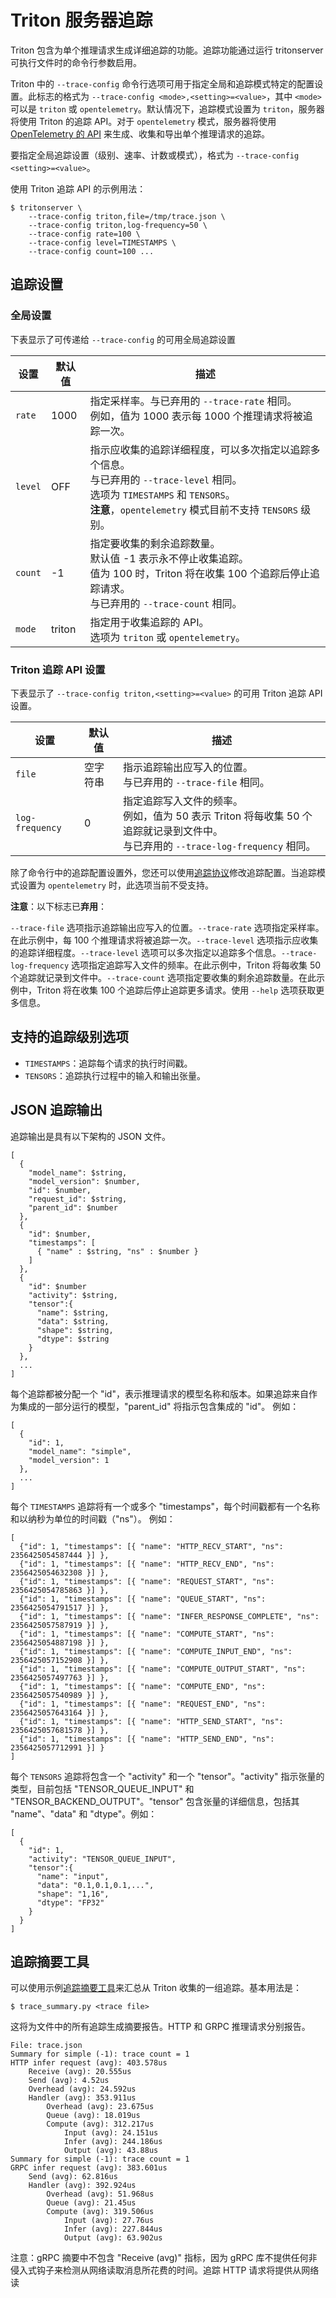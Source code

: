 <!--
# Copyright 2019-2024, NVIDIA CORPORATION & AFFILIATES. All rights reserved.
#
# Redistribution and use in source and binary forms, with or without
# modification, are permitted provided that the following conditions
# are met:
#  * Redistributions of source code must retain the above copyright
#    notice, this list of conditions and the following disclaimer.
#  * Redistributions in binary form must reproduce the above copyright
#    notice, this list of conditions and the following disclaimer in the
#    documentation and/or other materials provided with the distribution.
#  * Neither the name of NVIDIA CORPORATION nor the names of its
#    contributors may be used to endorse or promote products derived
#    from this software without specific prior written permission.
#
# THIS SOFTWARE IS PROVIDED BY THE COPYRIGHT HOLDERS ``AS IS'' AND ANY
# EXPRESS OR IMPLIED WARRANTIES, INCLUDING, BUT NOT LIMITED TO, THE
# IMPLIED WARRANTIES OF MERCHANTABILITY AND FITNESS FOR A PARTICULAR
# PURPOSE ARE DISCLAIMED.  IN NO EVENT SHALL THE COPYRIGHT OWNER OR
# CONTRIBUTORS BE LIABLE FOR ANY DIRECT, INDIRECT, INCIDENTAL, SPECIAL,
# EXEMPLARY, OR CONSEQUENTIAL DAMAGES (INCLUDING, BUT NOT LIMITED TO,
# PROCUREMENT OF SUBSTITUTE GOODS OR SERVICES; LOSS OF USE, DATA, OR
# PROFITS; OR BUSINESS INTERRUPTION) HOWEVER CAUSED AND ON ANY THEORY
# OF LIABILITY, WHETHER IN CONTRACT, STRICT LIABILITY, OR TORT
# (INCLUDING NEGLIGENCE OR OTHERWISE) ARISING IN ANY WAY OUT OF THE USE
# OF THIS SOFTWARE, EVEN IF ADVISED OF THE POSSIBILITY OF SUCH DAMAGE.
-->

# Triton 服务器追踪

Triton 包含为单个推理请求生成详细追踪的功能。追踪功能通过运行 tritonserver 可执行文件时的命令行参数启用。

Triton 中的 `--trace-config` 命令行选项可用于指定全局和追踪模式特定的配置设置。此标志的格式为 `--trace-config <mode>,<setting>=<value>`，其中 `<mode>` 可以是 `triton` 或 `opentelemetry`。默认情况下，追踪模式设置为 `triton`，服务器将使用 Triton 的追踪 API。对于 `opentelemetry` 模式，服务器将使用 [OpenTelemetry 的 API](#opentelemetry-trace-support) 来生成、收集和导出单个推理请求的追踪。

要指定全局追踪设置（级别、速率、计数或模式），格式为 `--trace-config <setting>=<value>`。

使用 Triton 追踪 API 的示例用法：

```
$ tritonserver \
    --trace-config triton,file=/tmp/trace.json \
    --trace-config triton,log-frequency=50 \
    --trace-config rate=100 \
    --trace-config level=TIMESTAMPS \
    --trace-config count=100 ...
```

## 追踪设置
### 全局设置
下表显示了可传递给 `--trace-config` 的可用全局追踪设置
<table>
  <thead>
  <tr>
    <th>设置</th>
    <th>默认值</th>
    <th>描述</th>
  </tr>
  </thead>
  <tbody>
    <tr>
    <td><code>rate</code></td>
    <td>1000</td>
    <td>
      指定采样率。与已弃用的 <code>--trace-rate</code> 相同。<br/>
      例如，值为 1000 表示每 1000 个推理请求将被追踪一次。
    </td>
    </tr>
    <tr>
    <td><code>level</code></td>
    <td>OFF</td>
    <td>
      指示应收集的追踪详细程度，可以多次指定以追踪多个信息。<br/>
      与已弃用的 <code>--trace-level</code> 相同。<br/>
      选项为 <code>TIMESTAMPS</code> 和 <code>TENSORS</code>。<br/>
      <b>注意</b>，<code>opentelemetry</code> 模式目前不支持 <code>TENSORS</code> 级别。
    </td>
    </tr>
    <tr>
    <td><code>count</code></td>
    <td>-1</td>
    <td>
      指定要收集的剩余追踪数量。<br/>
      默认值 -1 表示永不停止收集追踪。<br/>
      值为 100 时，Triton 将在收集 100 个追踪后停止追踪请求。<br/>
      与已弃用的 <code>--trace-count</code> 相同。
    </td>
    </tr>
    <tr>
    <td><code>mode</code></td>
    <td>triton</td>
    <td>
      指定用于收集追踪的 API。<br/>
      选项为 <code>triton</code> 或 <code>opentelemetry</code>。<br/>
    </td>
    </tr>
  </tbody>
</table>

### Triton 追踪 API 设置

下表显示了 `--trace-config triton,<setting>=<value>` 的可用 Triton 追踪 API 设置。
<table>
  <thead>
  <tr>
    <th>设置</th>
    <th>默认值</th>
    <th>描述</th>
  </tr>
  </thead>
  <tbody>
    <tr>
    <td><code>file</code></td>
    <td>空字符串</td>
    <td>
      指示追踪输出应写入的位置。<br/>
      与已弃用的 <code>--trace-file</code> 相同。<br/>
    </td>
    </tr>
    <tr>
    <td><code>log-frequency</code></td>
    <td>0</td>
    <td>
      指定追踪写入文件的频率。<br/>
      例如，值为 50 表示 Triton 将每收集 50 个追踪就记录到文件中。<br/>
      与已弃用的 <code>--trace-log-frequency</code> 相同。<br/>
    </td>
    </tr>
  </tbody>
</table>

除了命令行中的追踪配置设置外，您还可以使用[追踪协议](../protocol/extension_trace.md)修改追踪配置。当追踪模式设置为 `opentelemetry` 时，此选项当前不受支持。

**注意**：以下标志已**弃用**：

`--trace-file` 选项指示追踪输出应写入的位置。`--trace-rate` 选项指定采样率。在此示例中，每 100 个推理请求将被追踪一次。`--trace-level` 选项指示应收集的追踪详细程度。`--trace-level` 选项可以多次指定以追踪多个信息。`--trace-log-frequency` 选项指定追踪写入文件的频率。在此示例中，Triton 将每收集 50 个追踪就记录到文件中。`--trace-count` 选项指定要收集的剩余追踪数量。在此示例中，Triton 将在收集 100 个追踪后停止追踪更多请求。使用 `--help` 选项获取更多信息。

## 支持的追踪级别选项

- `TIMESTAMPS`：追踪每个请求的执行时间戳。
- `TENSORS`：追踪执行过程中的输入和输出张量。

## JSON 追踪输出

追踪输出是具有以下架构的 JSON 文件。

```
[
  {
    "model_name": $string,
    "model_version": $number,
    "id": $number,
    "request_id": $string,
    "parent_id": $number
  },
  {
    "id": $number,
    "timestamps": [
      { "name" : $string, "ns" : $number }
    ]
  },
  {
    "id": $number
    "activity": $string,
    "tensor":{
      "name": $string,
      "data": $string,
      "shape": $string,
      "dtype": $string
    }
  },
  ...
]
```

每个追踪都被分配一个 "id"，表示推理请求的模型名称和版本。如果追踪来自作为集成的一部分运行的模型，"parent_id" 将指示包含集成的 "id"。
例如：
```
[
  {
    "id": 1,
    "model_name": "simple",
    "model_version": 1
  },
  ...
]
```

每个 `TIMESTAMPS` 追踪将有一个或多个 "timestamps"，每个时间戳都有一个名称和以纳秒为单位的时间戳（"ns"）。
例如：

```
[
  {"id": 1, "timestamps": [{ "name": "HTTP_RECV_START", "ns": 2356425054587444 }] },
  {"id": 1, "timestamps": [{ "name": "HTTP_RECV_END", "ns": 2356425054632308 }] },
  {"id": 1, "timestamps": [{ "name": "REQUEST_START", "ns": 2356425054785863 }] },
  {"id": 1, "timestamps": [{ "name": "QUEUE_START", "ns": 2356425054791517 }] },
  {"id": 1, "timestamps": [{ "name": "INFER_RESPONSE_COMPLETE", "ns": 2356425057587919 }] },
  {"id": 1, "timestamps": [{ "name": "COMPUTE_START", "ns": 2356425054887198 }] },
  {"id": 1, "timestamps": [{ "name": "COMPUTE_INPUT_END", "ns": 2356425057152908 }] },
  {"id": 1, "timestamps": [{ "name": "COMPUTE_OUTPUT_START", "ns": 2356425057497763 }] },
  {"id": 1, "timestamps": [{ "name": "COMPUTE_END", "ns": 2356425057540989 }] },
  {"id": 1, "timestamps": [{ "name": "REQUEST_END", "ns": 2356425057643164 }] },
  {"id": 1, "timestamps": [{ "name": "HTTP_SEND_START", "ns": 2356425057681578 }] },
  {"id": 1, "timestamps": [{ "name": "HTTP_SEND_END", "ns": 2356425057712991 }] }
]
```

每个 `TENSORS` 追踪将包含一个 "activity" 和一个 "tensor"。"activity" 指示张量的类型，目前包括 "TENSOR_QUEUE_INPUT" 和 "TENSOR_BACKEND_OUTPUT"。"tensor" 包含张量的详细信息，包括其 "name"、"data" 和 "dtype"。例如：

```
[
  {
    "id": 1,
    "activity": "TENSOR_QUEUE_INPUT",
    "tensor":{
      "name": "input",
      "data": "0.1,0.1,0.1,...",
      "shape": "1,16",
      "dtype": "FP32"
    }
  }
]
```

## 追踪摘要工具

可以使用示例[追踪摘要工具](https://github.com/triton-inference-server/server/blob/main/qa/common/trace_summary.py)来汇总从 Triton 收集的一组追踪。基本用法是：

```
$ trace_summary.py <trace file>
```

这将为文件中的所有追踪生成摘要报告。HTTP 和 GRPC 推理请求分别报告。

```
File: trace.json
Summary for simple (-1): trace count = 1
HTTP infer request (avg): 403.578us
	Receive (avg): 20.555us
	Send (avg): 4.52us
	Overhead (avg): 24.592us
	Handler (avg): 353.911us
  		Overhead (avg): 23.675us
  		Queue (avg): 18.019us
  		Compute (avg): 312.217us
  			Input (avg): 24.151us
  			Infer (avg): 244.186us
  			Output (avg): 43.88us
Summary for simple (-1): trace count = 1
GRPC infer request (avg): 383.601us
	Send (avg): 62.816us
	Handler (avg): 392.924us
  		Overhead (avg): 51.968us
  		Queue (avg): 21.45us
  		Compute (avg): 319.506us
  			Input (avg): 27.76us
  			Infer (avg): 227.844us
  			Output (avg): 63.902us
```

注意：gRPC 摘要中不包含 "Receive (avg)" 指标，因为 gRPC 库不提供任何非侵入式钩子来检测从网络读取消息所花费的时间。追踪 HTTP 请求将提供从网络读